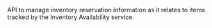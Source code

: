 API to manage inventory reservation information as it relates to items tracked by the Inventory Availability service.